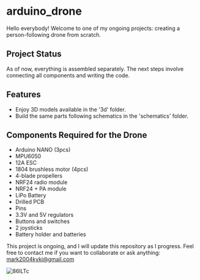 # arduino_drone

Hello everybody! Welcome to one of my ongoing projects: creating a person-following drone from scratch.

## Project Status

As of now, everything is assembled separately. The next steps involve connecting all components and writing the code.

## Features

- Enjoy 3D models available in the '3d' folder.
- Build the same parts following schematics in the 'schematics' folder.

## Components Required for the Drone

- Arduino NANO (3pcs)
- MPU6050
- 12A ESC
- 1804 brushless motor (4pcs)
- 4-blade propellers
- NRF24 radio module
- NRF24 + PA module
- LiPo Battery
- Drilled PCB
- Pins
- 3.3V and 5V regulators
- Buttons and switches
- 2 joysticks
- Battery holder and batteries

This project is ongoing, and I will update this repository as I progress. Feel free to contact me if you want to collaborate or ask anything: mark2004kyki@gmail.com

![86lLTc](https://github.com/pr0fi7/arduino_drone/assets/53155116/ee7aae37-7325-467a-b4d1-ba640e6d711b)


